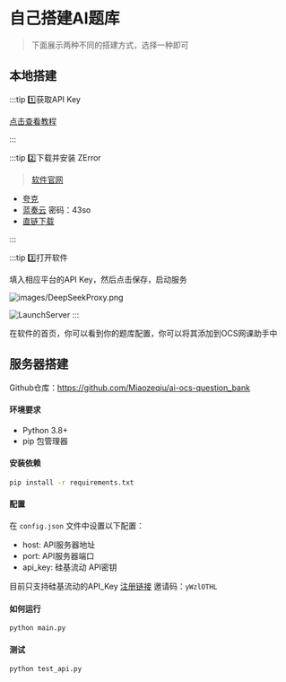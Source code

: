 # 自己搭建AI题库
>下面展示两种不同的搭建方式，选择一种即可

## 本地搭建

:::tip 1️⃣获取API Key

[点击查看教程](./GetAPIKey.md)

:::

:::tip 2️⃣下载并安装 ZError
> [软件官网](https://zerror.neoregion.cn)
- [夸克](https://pan.quark.cn/s/bd239b18e329)
- [蓝奏云](https://wwyl.lanzouv.com/b00ocrzzje)    密码：43so
- [直链下载](https://dwpan.com/f/bYhj/ZError_Setup_1.0.0.exe)

:::

:::tip 3️⃣打开软件

填入相应平台的API Key，然后点击保存，启动服务

![images/DeepSeekProxy.png](/images/Settings.png)

![LaunchServer](/images/LaunchServe.png)
:::


在软件的首页，你可以看到你的题库配置，你可以将其添加到OCS网课助手中
## 服务器搭建

Github仓库：https://github.com/Miaozeqiu/ai-ocs-question_bank

#### 环境要求
- Python 3.8+
- pip 包管理器

#### 安装依赖
```bash
pip install -r requirements.txt
```

#### 配置
在 `config.json` 文件中设置以下配置：
- host: API服务器地址
- port: API服务器端口
- api_key: 硅基流动 API密钥

目前只支持硅基流动的API_Key
[注册链接](https://cloud.siliconflow.cn/i/yWzlOTHL)
邀请码：`yWzlOTHL`

#### 如何运行

```bash
python main.py
```

#### 测试

```bash
python test_api.py
```